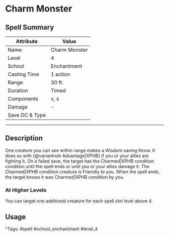 # Charm Monster

## Spell Summary

| Attribute        | Value                  |
|------------------|------------------------|
| Name             | Charm Monster                 |
| Level            | 4                |
| School           | Enchantment          |
| Casting Time     | 1 action              |
| Range            | 30 ft.            |
| Duration         | Timed             |
| Components       | v, s             |
| Damage           | -               |
| Save DC & Type   |              |

---

## Description

One creature you can see within range makes a Wisdom saving throw. It does so with {@variantrule Advantage|XPHB} if you or your allies are fighting it. On a failed save, the target has the Charmed|XPHB condition condition until the spell ends or until you or your allies damage it. The Charmed|XPHB condition creature is Friendly to you. When the spell ends, the target knows it was Charmed|XPHB condition by you.

### At Higher Levels
You can target one additional creature for each spell slot level above 4.

## Usage


^Tags: #spell #school_enchantment #level_4